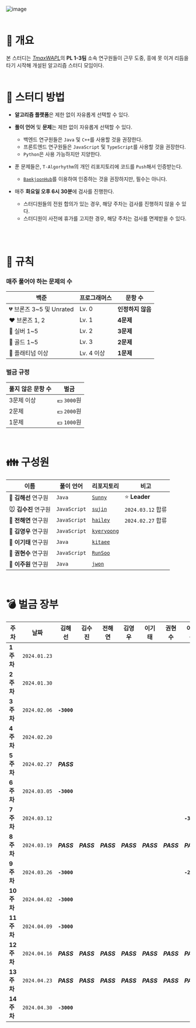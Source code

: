 ![image](https://github.com/TAlgorhythm/.github/assets/98510309/b0f53877-4d25-4ba5-a394-9a9144a29d17)
<br><br>

# 📌 개요

본 스터디는 [_TmaxWAPL_](https://wapl.ai)의 **PL 1-3팀** 소속 연구원들이 근무 도중, 흥에 못 이겨 리듬을 타기 시작해 개설된 알고리즘 스터디 모임이다.
<br><br>

# 🚀 스터디 방법

- **알고리즘 플랫폼**은 제한 없이 자유롭게 선택할 수 있다.

- **풀이 언어** 및 **문제**는 제한 없이 자유롭게 선택할 수 있다.

  - 백엔드 연구원들은 `Java` 및 `C++`를 사용할 것을 권장한다.
  - 프론트엔드 연구원들은 `JavaScript` 및 `TypeScript`를 사용할 것을 권장한다.
  - `Python`은 사용 가능하지만 지양한다.

- 푼 문제들은, `T-Algorhythm`의 개인 리포지토리에 코드를 `Push`해서 인증받는다.

  - [`BaekjoonHub`](https://chromewebstore.google.com/detail/%EB%B0%B1%EC%A4%80%ED%97%88%EB%B8%8Cbaekjoonhub/ccammcjdkpgjmcpijpahlehmapgmphmk?hl=ko&pli=1)를 이용하여 인증하는 것을 권장하지만, 필수는 아니다.

- 매주 **화요일 오후 6시 30분**에 검사를 진행한다.
  - 스터디원들의 전원 합의가 있는 경우, 해당 주차는 검사를 진행하지 않을 수 있다.
  - 스터디원이 사전에 휴가를 고지한 경우, 해당 주차는 검사를 면제받을 수 있다.

<br><br>

# 📜 규칙

### 매주 풀어야 하는 문제의 수

| 백준                     | 프로그래머스 | 문항 수           |
| ------------------------ | ------------ | ----------------- |
| 💔 브론즈 3~5 및 Unrated | Lv. 0        | **인정하지 않음** |
| ❤️ 브론즈 1, 2           | Lv. 1        | **4문제**         |
| 💖 실버 1~5              | Lv. 2        | **3문제**         |
| 💛 골드 1~5              | Lv. 3        | **2문제**         |
| 💚 플래티넘 이상         | Lv. 4 이상   | **1문제**         |

### 벌금 규정

| 풀지 않은 문항 수 | 벌금        |
| ----------------- | ----------- |
| 3문제 이상        | 💴 `3000`원 |
| 2문제             | 💵 `2000`원 |
| 1문제             | 💷 `1000`원 |

<br>

# 👪 구성원

| 이름                 | 풀이 언어    | 리포지토리                                              | 비고              |
| -------------------- | ------------ | ------------------------------------------------------- | ----------------- |
| 🐯 **김해선** 연구원 | `Java`       | [`Sunny`](https://github.com/TAlgorhythm/Sunny)         | ⭐️ **Leader**    |
| 🐭 **김수진** 연구원 | `JavaScript` | [`sujin`](https://github.com/TAlgorhythm/sujin)         | `2024.03.12` 합류 |
| 🐰 **전해연** 연구원 | `JavaScript` | [`hailey`](https://github.com/TAlgorhythm/hailey)       | `2024.02.27` 합류 |
| 🐷 **김영우** 연구원 | `JavaScript` | [`kyeryoong`](https://github.com/TAlgorhythm/kyeryoong) |                   |
| 🐻 **이기태** 연구원 | `Java`       | [`kitaee`](https://github.com/TAlgorhythm/kitaee)       |                   |
| 🐹 **권현수** 연구원 | `JavaScript` | [`RunSoo`](https://github.com/TAlgorhythm/RunSoo)       |                   |
| 🐸 **이주원** 연구원 | `Java`       | [`jwon`](https://github.com/TAlgorhythm/jwon)           |                   |

<br>

# 💣 벌금 장부

| 주차       | 날짜         | 김해선      | 김수진     | 전해연     | 김영우     | 이기태     | 권현수     | 이주원      |
| ---------- | ------------ | ----------- | ---------- | ---------- | ---------- | ---------- | ---------- | ----------- |
| **1주차**  | `2024.01.23` |             |            |            |            |            |            |             |
| **2주차**  | `2024.01.30` |             |            |            |            |            |            |             |
| **3주차**  | `2024.02.06` | **`-3000`** |            |            |            |            |            |             |
| **4주차**  | `2024.02.20` |             |            |            |            |            |            |             |
| **5주차**  | `2024.02.27` | **_PASS_**  |            |            |            |            |            |             |
| **6주차**  | `2024.03.05` | **`-3000`** |            |            |            |            |            |             |
| **7주차**  | `2024.03.12` |             |            |            |            |            |            | **`-3000`** |
| **8주차**  | `2024.03.19` | **_PASS_**  | **_PASS_** | **_PASS_** | **_PASS_** | **_PASS_** | **_PASS_** | **_PASS_**  |
| **9주차**  | `2024.03.26` | **`-3000`** |            |            |            |            |            | **`-2000`** |
| **10주차** | `2024.04.02` | **`-3000`** |            |            |            |            |            |             |
| **11주차** | `2024.04.09` | **`-3000`** |            |            |            |            |            |             |
| **12주차** | `2024.04.16` | **_PASS_**  | **_PASS_** | **_PASS_** | **_PASS_** | **_PASS_** | **_PASS_** | **_PASS_**  |
| **13주차** | `2024.04.23` | **_PASS_**  | **_PASS_** | **_PASS_** | **_PASS_** | **_PASS_** | **_PASS_** | **_PASS_**  |
| **14주차** | `2024.04.30` | **`-3000`** |            |            |            |            |            |             |

